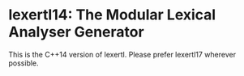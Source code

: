 lexertl14: The Modular Lexical Analyser Generator
=======

This is the C++14 version of lexertl. Please prefer lexertl17 wherever possible.
